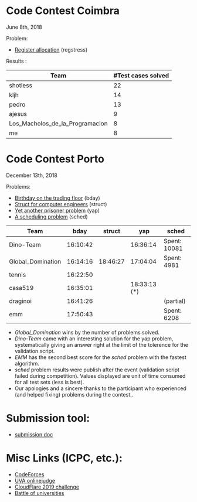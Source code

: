 
# Code Contest Coimbra

June 8th, 2018

Problem:
- [Register allocation](code-contest-app-bday.md) (regstress)

Results :

| Team | #Test cases solved |
| --- | --- |
| shotless | 22 |
| kljh | 14 |
| pedro | 13 |
| ajesus | 9 |
| Los_Macholos_de_la_Programacion | 8 |
| me | 8 |

# Code Contest Porto

December 13th, 2018

Problems:

- [Birthday on the trading floor](code-contest-app-bday.md) (bday)
- [Struct for computer engineers](https://s3-eu-west-1.amazonaws.com/main2fr/code/structures.html) (struct)
- [Yet another prisoner problem](code-contest-app-yap.md) (yap)
- [A scheduling problem](code-contest-app-sched.md) (sched)


| Team | bday | struct | yap | sched |
| --- | --- | --- | --- | --- |
| Dino-Team | 16:10:42 | | 16:36:14 | Spent: 10081 |
| Global_Domination | 16:14:16 | 18:46:27 | 17:04:04 | Spent: 4981 |
| tennis | 16:22:50 | | | |
| casa519 | 16:35:01 | | 18:33:13 (*) | |
| draginoi | 16:41:26 | | | (partial) |
| emm | 17:50:43 | | | Spent: 6208 |

- *Global_Domination* wins by the number of problems solved.
- *Dino-Team* came with an interesting solution for the yap problem, systematically giving an answer right at the limit of the tolerence for the validation script.
- *EMM* has the second best score for the *sched* problem with the fastest algorithm.
- *sched* problem results were publish after the event (validation script failed during competition). 
  Values displayed are unit of time consumed for all test sets (less is best). 
- Our apologies and a sincere thanks to the participant who experienced (and helped fixing) problems during the contest..

# Submission tool:

- [submission doc](https://kljh.github.io/webapp/code-contest/code-contest-manual.html)

# Misc Links (ICPC, etc.):

- [CodeForces](http://codeforces.com/problemset)
- [UVA onlinejudge](https://uva.onlinejudge.org/)
- [CloudFlare 2019 challenge](https://blog.cloudflare.com/christmas-cryptography-challenges-2019/)
- [Battle of universities](https://battleofuniversities.com/#competition)
